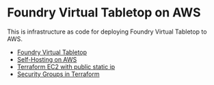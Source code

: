 # Foundry Virtual Tabletop on AWS

This is infrastructure as code for deploying Foundry Virtual Tabletop to AWS.

* [Foundry Virtual Tabletop](https://foundryvtt.com/)
* [Self-Hosting on AWS](https://foundry-vtt-community.github.io/wiki/Self-Hosting-on-AWS/)
* [Terraform EC2 with public static ip](https://medium.com/@hmalgewatta/setting-up-an-aws-ec2-instance-with-ssh-access-using-terraform-c336c812322f)
* [Security Groups in Terraform](http://cavaliercoder.com/blog/inline-vs-discrete-security-groups-in-terraform.html)
